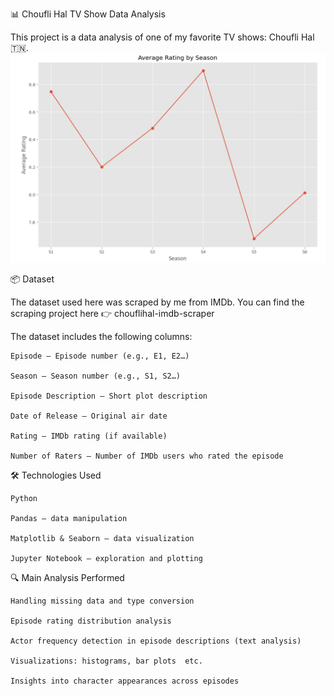 📊 Choufli Hal TV Show Data Analysis

This project is a data analysis of one of my favorite TV shows: Choufli Hal 🇹🇳.
![Analysis Preview](Screenshot.png)

📦 Dataset

The dataset used here was scraped by me from IMDb.
You can find the scraping project here 👉 chouflihal-imdb-scraper

The dataset includes the following columns:

    Episode – Episode number (e.g., E1, E2…)

    Season – Season number (e.g., S1, S2…)

    Episode Description – Short plot description

    Date of Release – Original air date

    Rating – IMDb rating (if available)

    Number of Raters – Number of IMDb users who rated the episode

🛠️ Technologies Used

    Python

    Pandas – data manipulation

    Matplotlib & Seaborn – data visualization

    Jupyter Notebook – exploration and plotting


🔍 Main Analysis Performed

    Handling missing data and type conversion

    Episode rating distribution analysis

    Actor frequency detection in episode descriptions (text analysis)

    Visualizations: histograms, bar plots  etc.

    Insights into character appearances across episodes





